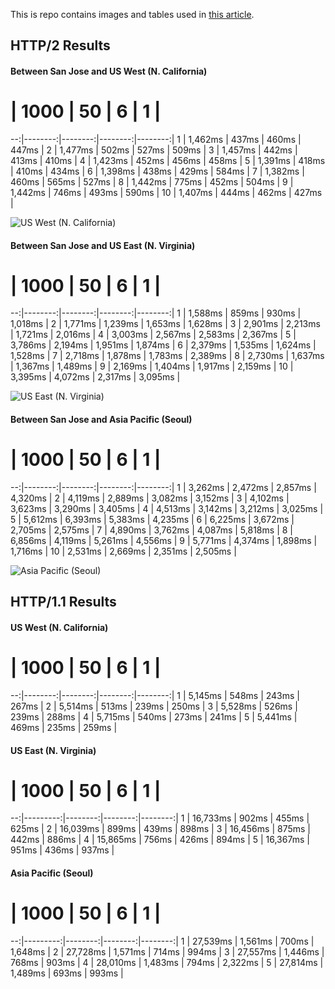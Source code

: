 This is repo contains images and tables used in [this article](https://medium.com/@asyncmax/the-right-way-to-bundle-your-assets-for-faster-sites-over-http-2-437c37efe3ff).

## HTTP/2 Results

#### Between San Jose and US West (N. California)

 # |    1000 |      50 |       6 |       1 |
--:|--------:|--------:|--------:|--------:|
 1 | 1,462ms |   437ms |   460ms |   447ms |
 2 | 1,477ms |   502ms |   527ms |   509ms |
 3 | 1,457ms |   442ms |   413ms |   410ms |
 4 | 1,423ms |   452ms |   456ms |   458ms |
 5 | 1,391ms |   418ms |   410ms |   434ms |
 6 | 1,398ms |   438ms |   429ms |   584ms |
 7 | 1,382ms |   460ms |   565ms |   527ms |
 8 | 1,442ms |   775ms |   452ms |   504ms |
 9 | 1,442ms |   746ms |   493ms |   590ms |
10 | 1,407ms |   444ms |   462ms |   427ms |

![US West (N. California)](https://github.com/gourmetjs/http2-concat-benchmark-docs/blob/master/images/n_california.png)

#### Between San Jose and US East (N. Virginia)

 # |    1000 |      50 |       6 |       1 |
--:|--------:|--------:|--------:|--------:|
 1 | 1,588ms |   859ms |   930ms | 1,018ms |
 2 | 1,771ms | 1,239ms | 1,653ms | 1,628ms |
 3 | 2,901ms | 2,213ms | 1,721ms | 2,016ms |
 4 | 3,003ms | 2,567ms | 2,583ms | 2,367ms |
 5 | 3,786ms | 2,194ms | 1,951ms | 1,874ms |
 6 | 2,379ms | 1,535ms | 1,624ms | 1,528ms |
 7 | 2,718ms | 1,878ms | 1,783ms | 2,389ms |
 8 | 2,730ms | 1,637ms | 1,367ms | 1,489ms |
 9 | 2,169ms | 1,404ms | 1,917ms | 2,159ms |
10 | 3,395ms | 4,072ms | 2,317ms | 3,095ms |

![US East (N. Virginia)](https://github.com/gourmetjs/http2-concat-benchmark-docs/blob/master/images/n_virginia.png)

#### Between San Jose and Asia Pacific (Seoul)

 # |    1000 |      50 |       6 |       1 |
--:|--------:|--------:|--------:|--------:|
 1 | 3,262ms | 2,472ms | 2,857ms | 4,320ms |
 2 | 4,119ms | 2,889ms | 3,082ms | 3,152ms |
 3 | 4,102ms | 3,623ms | 3,290ms | 3,405ms |
 4 | 4,513ms | 3,142ms | 3,212ms | 3,025ms |
 5 | 5,612ms | 6,393ms | 5,383ms | 4,235ms |
 6 | 6,225ms | 3,672ms | 2,705ms | 2,575ms |
 7 | 4,890ms | 3,762ms | 4,087ms | 5,818ms |
 8 | 6,856ms | 4,119ms | 5,261ms | 4,556ms |
 9 | 5,771ms | 4,374ms | 1,898ms | 1,716ms |
10 | 2,531ms | 2,669ms | 2,351ms | 2,505ms |

![Asia Pacific (Seoul)](https://github.com/gourmetjs/http2-concat-benchmark-docs/blob/master/images/seoul.png)

## HTTP/1.1 Results

#### US West (N. California)

 # |    1000 |      50 |       6 |       1 |
--:|--------:|--------:|--------:|--------:|
 1 | 5,145ms |   548ms |   243ms |   267ms |
 2 | 5,514ms |   513ms |   239ms |   250ms |
 3 | 5,528ms |   526ms |   239ms |   288ms |
 4 | 5,715ms |   540ms |   273ms |   241ms |
 5 | 5,441ms |   469ms |   235ms |   259ms |

#### US East (N. Virginia)

 # |     1000 |      50 |       6 |       1 |
--:|---------:|--------:|--------:|--------:|
 1 | 16,733ms |   902ms |   455ms |   625ms |
 2 | 16,039ms |   899ms |   439ms |   898ms |
 3 | 16,456ms |   875ms |   442ms |   886ms |
 4 | 15,865ms |   756ms |   426ms |   894ms |
 5 | 16,367ms |   951ms |   436ms |   937ms |

#### Asia Pacific (Seoul)

 # |     1000 |      50 |       6 |       1 |
--:|---------:|--------:|--------:|--------:|
 1 | 27,539ms | 1,561ms |   700ms | 1,648ms |
 2 | 27,728ms | 1,571ms |   714ms |   994ms |
 3 | 27,557ms | 1,446ms |   768ms |   903ms |
 4 | 28,010ms | 1,483ms |   794ms | 2,322ms |
 5 | 27,814ms | 1,489ms |   693ms |   993ms |
